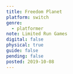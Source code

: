 ```yaml
---
title: Freedom Planet
platform: switch
genre:
  - platformer
note: Limited Run Games
digital: false
physical: true
guide: false
pending: false
posted: 2019-10-08
---
```

